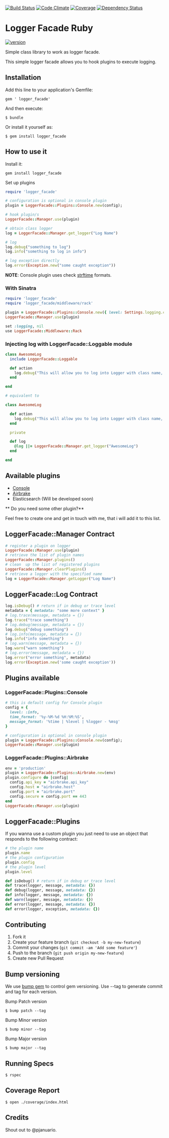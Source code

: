 [![Build Status](https://travis-ci.org/pjanuario/logger-facade-ruby.svg?branch=master)](https://travis-ci.org/pjanuario/logger-facade-ruby)
[![Code Climate](https://codeclimate.com/github/pjanuario/logger-facade-ruby.png)](https://codeclimate.com/github/pjanuario/logger-facade-ruby)
[![Coverage](http://img.shields.io/codeclimate/coverage/github/pjanuario/logger-facade-ruby.svg)](https://codeclimate.com/github/pjanuario/logger-facade-ruby)
[![Dependency Status](https://gemnasium.com/pjanuario/logger-facade-ruby.svg)](https://gemnasium.com/pjanuario/logger-facade-ruby)

# Logger Facade Ruby

[![version](https://badge.fury.io/rb/logger_facade.svg)](https://rubygems.org/gems/logger_facade)


Simple class library to work as logger facade.

This simple logger facade allows you to hook plugins to execute logging.

## Installation

Add this line to your application's Gemfile:

    gem ' logger_facade'

And then execute:

    $ bundle

Or install it yourself as:

    $ gem install logger_facade

## How to use it

Install it:

```
gem install logger_facade
```

Set up plugins

```ruby
require 'logger_facade'

# configuration is optional in console plugin
plugin = LoggerFacade::Plugins::Console.new(config);

# hook plugin/s
LoggerFacade::Manager.use(plugin)

# obtain class logger
log = LoggerFacade::Manager.get_logger("Log Name")

# log
log.debug("something to log")
log.info("something to log in info")

# log exception directly
log.error(Exception.new("some caught exception"))
```

**NOTE**: Console plugin uses check [strftime](http://www.ruby-doc.org/core-2.1.2/Time.html#method-i-strftime) formats.

### With Sinatra

```ruby
require 'logger_facade'
require 'logger_facade/middleware/rack'

plugin = LoggerFacade::Plugins::Console.new({ level: Settings.logging.console.level })
LoggerFacade::Manager.use(plugin)

set :logging, nil
use LoggerFacade::Middleware::Rack
```

### Injecting log with LoggerFacade::Loggable module

```ruby
class AwesomeLog
  include LoggerFacade::Loggable

  def action
    log.debug("This will allow you to log into Logger with class name, here is 'AwesomeLog'")
  end

end

# equivalent to

class AwesomeLog

  def action
    log.debug("This will allow you to log into Logger with class name, here is 'AwesomeLog'")
  end

  private

  def log
    @log ||= LoggerFacade::Manager.get_logger("AwesomeLog")
  end

end
```

## Available plugins
* [Console](#loggerfacadepluginsconsole)
* [Airbrake](#loggerfacadepluginsairbrake)
* Elasticsearch (Will be developed soon)

** Do you need some other plugin?**

Feel free to create one and get in touch with me, that i will add it to this list.

## LoggerFacade::Manager Contract

```ruby
# register a plugin on logger
LoggerFacade::Manager.use(plugin)
# retrieve the list of plugin names
LoggerFacade::Manager.plugins()
# clean  up the list of registered plugins
LoggerFacade::Manager.clearPlugins()
# retrieve a logger with the specified name
log = LoggerFacade::Manager.getLogger("Log Name")
```

## LoggerFacade::Log Contract

```ruby
log.isDebug() # return if in debug or trace level
metadata = { metadata: "some more context" }
# log.trace(message, metadata = {})
log.trace("trace something")
# log.debug(message, metadata = {})
log.debug("debug something")
# log.info(message, metadata = {})
log.info("info something")
# log.warn(message, metadata = {})
log.warn("warn something")
# log.error(message, metadata = {})
log.error("error something", metadata)
log.error(Exception.new('some caught exception'))
```

## Plugins available

### LoggerFacade::Plugins::Console

```ruby
# this is default config for Console plugin
config = {
  level: :info,
  time_format: '%y-%M-%d %H:%M:%S',
  message_format: '%time | %level | %logger - %msg'
}

# configuration is optional in console plugin
plugin = LoggerFacade::Plugins::Console.new(config);
LoggerFacade::Manager.use(plugin)
```

### LoggerFacade::Plugins::Airbrake

```ruby
env = 'production'
plugin = LoggerFacade::Plugins::Airbrake.new(env)
plugin.configure do |config|
  config.api_key = "airbrake.api_key"
  config.host = "airbrake.host"
  config.port = "airbrake.port"
  config.secure = config.port == 443
end
LoggerFacade::Manager.use(plugin)
```

## LoggerFacade::Plugins

If you wanna use a custom plugin you just need to use an object that responds to the following contract:

```ruby
# the plugin name
plugin.name
# the plugin configuration
plugin.config
# the plugin level
plugin.level

def isDebug() # return if in debug or trace level
def trace(logger, message, metadata: {})
def debug(logger, message, metadata: {})
def info(logger, message, metadata: {})
def warn(logger, message, metadata: {})
def error(logger, message, metadata: {})
def error(logger, exception, metadata: {})
```


## Contributing

1. Fork it
2. Create your feature branch (`git checkout -b my-new-feature`)
3. Commit your changes (`git commit -am 'Add some feature'`)
4. Push to the branch (`git push origin my-new-feature`)
5. Create new Pull Request

## Bump versioning

We use [bump gem](https://github.com/gregorym/bump) to control gem versioning.
Use --tag to generate commit and tag for each version.

Bump Patch version

    $ bump patch --tag

Bump Minor version

    $ bump minor --tag

Bump Major version

    $ bump major --tag

## Running Specs

    $ rspec

## Coverage Report

    $ open ./coverage/index.html

## Credits
Shout out to @pjanuario.
